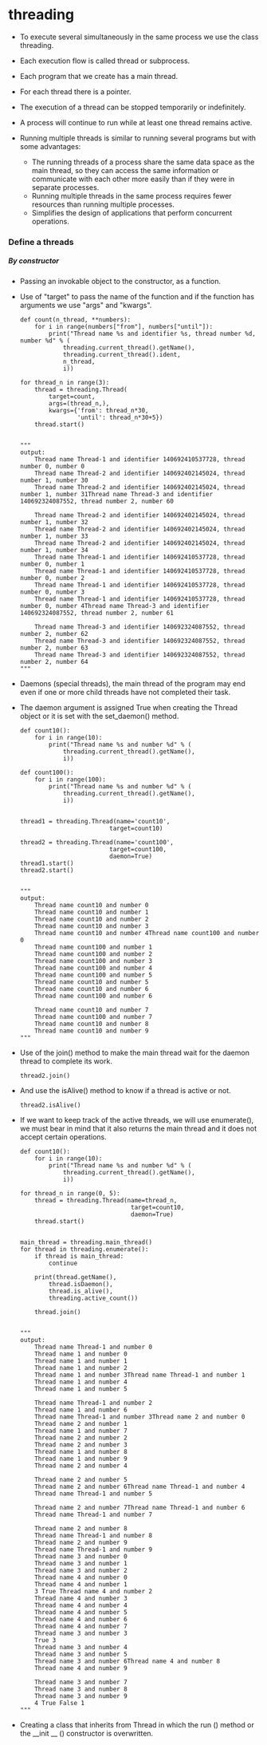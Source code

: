 # threading

- To execute several simultaneously in the same process we use the class threading.
- Each execution flow is called thread or subprocess.
- Each program that we create has a main thread.
- For each thread there is a pointer.
- The execution of a thread can be stopped temporarily or indefinitely.
- A process will continue to run while at least one thread remains active.

- Running multiple threads is similar to running several programs but with some advantages:
    - The running threads of a process share the same data space as the main thread, so they can access the same information or communicate with each other more easily than if they were in separate processes.
    - Running multiple threads in the same process requires fewer resources than running multiple processes.
    - Simplifies the design of applications that perform concurrent operations.
    

### Define a threads

##### By constructor

- Passing an invokable object to the constructor, as a function.
- Use of "target" to pass the name of the function and if the function has arguments we use "args" and "kwargs".
    
    ```
    def count(n_thread, **numbers):
        for i in range(numbers["from"], numbers["until"]):
            print("Thread name %s and identifier %s, thread number %d, number %d" % (
                threading.current_thread().getName(),
                threading.current_thread().ident,
                n_thread,
                i))
    
    for thread_n in range(3):
        thread = threading.Thread(
            target=count,
            args=(thread_n,),
            kwargs={'from': thread_n*30,
                    'until': thread_n*30+5})
        thread.start()
    
    
    """
    output:
        Thread name Thread-1 and identifier 140692410537728, thread number 0, number 0
        Thread name Thread-2 and identifier 140692402145024, thread number 1, number 30
        Thread name Thread-2 and identifier 140692402145024, thread number 1, number 31Thread name Thread-3 and identifier 140692324087552, thread number 2, number 60
        
        Thread name Thread-2 and identifier 140692402145024, thread number 1, number 32
        Thread name Thread-2 and identifier 140692402145024, thread number 1, number 33
        Thread name Thread-2 and identifier 140692402145024, thread number 1, number 34
        Thread name Thread-1 and identifier 140692410537728, thread number 0, number 1
        Thread name Thread-1 and identifier 140692410537728, thread number 0, number 2
        Thread name Thread-1 and identifier 140692410537728, thread number 0, number 3
        Thread name Thread-1 and identifier 140692410537728, thread number 0, number 4Thread name Thread-3 and identifier 140692324087552, thread number 2, number 61
        
        Thread name Thread-3 and identifier 140692324087552, thread number 2, number 62
        Thread name Thread-3 and identifier 140692324087552, thread number 2, number 63
        Thread name Thread-3 and identifier 140692324087552, thread number 2, number 64
    """
    ```

- Daemons (special threads), the main thread of the program may end even if one or more child threads have not completed their task.    
- The daemon argument is assigned True when creating the Thread object or it is set with the set_daemon() method.

    ```
    def count10():
        for i in range(10):
            print("Thread name %s and number %d" % (
                threading.current_thread().getName(),
                i))
    
    def count100():
        for i in range(100):
            print("Thread name %s and number %d" % (
                threading.current_thread().getName(),
                i))
    
    
    thread1 = threading.Thread(name='count10',
                             target=count10)
    
    thread2 = threading.Thread(name='count100',
                             target=count100,
                             daemon=True)
    thread1.start()
    thread2.start()
    
    
    """
    output:
        Thread name count10 and number 0
        Thread name count10 and number 1
        Thread name count10 and number 2
        Thread name count10 and number 3
        Thread name count10 and number 4Thread name count100 and number 0
        Thread name count100 and number 1
        Thread name count100 and number 2
        Thread name count100 and number 3
        Thread name count100 and number 4
        Thread name count100 and number 5
        Thread name count10 and number 5
        Thread name count10 and number 6
        Thread name count100 and number 6
        
        Thread name count10 and number 7
        Thread name count100 and number 7
        Thread name count10 and number 8
        Thread name count10 and number 9
    """
    ```

- Use of the join() method to make the main thread wait for the daemon thread to complete its work.
    
    ```
    thread2.join()
    ```    

- And use the isAlive() method to know if a thread is active or not.

    ```
    thread2.isAlive()
    ```    
    
- If we want to keep track of the active threads, we will use enumerate(), we must bear in mind that it also returns the main thread and it does not accept certain operations. 

    ```
    def count10():
        for i in range(10):
            print("Thread name %s and number %d" % (
                threading.current_thread().getName(),
                i))
    
    for thread_n in range(0, 5):
        thread = threading.Thread(name=thread_n,
                                   target=count10,
                                   daemon=True)
        thread.start()
    
    
    main_thread = threading.main_thread()
    for thread in threading.enumerate():
        if thread is main_thread:
            continue
    
        print(thread.getName(),
            thread.isDaemon(),
            thread.is_alive(),
            threading.active_count())
    
        thread.join()
    
    
    """
    output:
        Thread name Thread-1 and number 0
        Thread name 1 and number 0
        Thread name 1 and number 1
        Thread name 1 and number 2
        Thread name 1 and number 3Thread name Thread-1 and number 1
        Thread name 1 and number 4
        Thread name 1 and number 5
        
        Thread name Thread-1 and number 2
        Thread name 1 and number 6
        Thread name Thread-1 and number 3Thread name 2 and number 0
        Thread name 2 and number 1
        Thread name 1 and number 7
        Thread name 2 and number 2
        Thread name 2 and number 3
        Thread name 1 and number 8
        Thread name 1 and number 9
        Thread name 2 and number 4
        
        Thread name 2 and number 5
        Thread name 2 and number 6Thread name Thread-1 and number 4
        Thread name Thread-1 and number 5
        
        Thread name 2 and number 7Thread name Thread-1 and number 6
        Thread name Thread-1 and number 7
        
        Thread name 2 and number 8
        Thread name Thread-1 and number 8
        Thread name 2 and number 9
        Thread name Thread-1 and number 9
        Thread name 3 and number 0
        Thread name 3 and number 1
        Thread name 3 and number 2
        Thread name 4 and number 0
        Thread name 4 and number 1
        3 True Thread name 4 and number 2
        Thread name 4 and number 3
        Thread name 4 and number 4
        Thread name 4 and number 5
        Thread name 4 and number 6
        Thread name 4 and number 7
        Thread name 3 and number 3
        True 3
        Thread name 3 and number 4
        Thread name 3 and number 5
        Thread name 3 and number 6Thread name 4 and number 8
        Thread name 4 and number 9
        
        Thread name 3 and number 7
        Thread name 3 and number 8
        Thread name 3 and number 9
        4 True False 1
    """
    ```   
    
    
- Creating a class that inherits from Thread in which the run () method or the __init __ () constructor is overwritten.  

    
    
    
    
    
    
    
